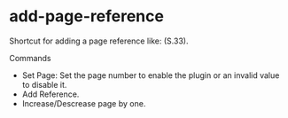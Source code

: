 # add-page-reference
Shortcut for adding a page reference like: (S.33).  

Commands  
- Set Page: Set the page number to enable the plugin or an invalid value to disable it.
- Add Reference.
- Increase/Descrease page by one.

